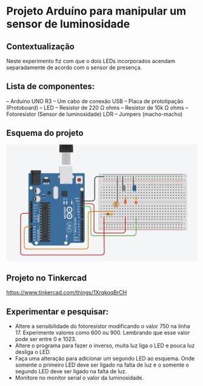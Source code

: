 # Projeto Arduíno para manipular um sensor de luminosidade

## Contextualização

Neste experimento fiz com que o dois LEDs incorporados acendam separadamente de acordo com o sensor de presença. 

## Lista de componentes:

– Arduíno UNO R3
– Um cabo de conexão USB
– Placa de prototipação (Protoboard)
– LED
– Resistor de 220 Ω ohms
– Resistor de 10k Ω ohms
– Fotoresistor (Sensor de luminosidade) LDR
– Jumpers (macho-macho)

## Esquema do projeto

![Esquema do projeto](esquema_projeto.JPG)

## Projeto no Tinkercad

https://www.tinkercad.com/things/1XrqkoqBrCH

## Experimentar e pesquisar:

- Altere a sensibilidade do fotoresistor modificando o valor 750 na linha 17. Experimente valores como
600 ou 900. Lembrando que esse valor pode ser entre 0 e 1023.
- Altere o programa para fazer o inverso, muita luz liga o LED e pouca luz desliga o LED.
- Faça uma alteração para adicionar um segundo LED ao esquema. Onde somente o primeiro LED deve
ser ligado na falta de luz e o somente o segundo LED deve ser ligado na falta de luz.
- Monitore no monitor serial o valor da luminosidade.
